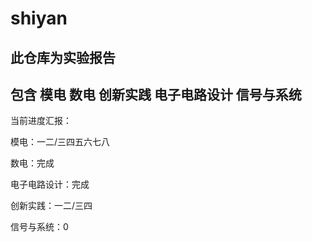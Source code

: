 # shiyan
## 此仓库为实验报告
## 包含 模电 数电 创新实践 电子电路设计 信号与系统


当前进度汇报：




模电：一二/三四五六七八


数电：完成


电子电路设计：完成


创新实践：一二/三四


信号与系统：0
